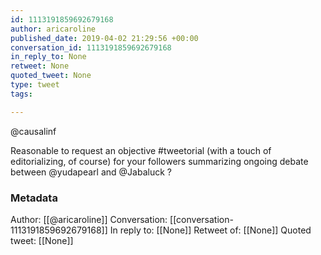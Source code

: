 ```yaml
---
id: 1113191859692679168
author: aricaroline
published_date: 2019-04-02 21:29:56 +00:00
conversation_id: 1113191859692679168
in_reply_to: None
retweet: None
quoted_tweet: None
type: tweet
tags:

---
```


@causalinf

Reasonable to request an objective #tweetorial (with a touch of editorializing, of course) for your followers summarizing ongoing debate between @yudapearl and @Jabaluck ?

### Metadata

Author: [[@aricaroline]]
Conversation: [[conversation-1113191859692679168]]
In reply to: [[None]]
Retweet of: [[None]]
Quoted tweet: [[None]]
